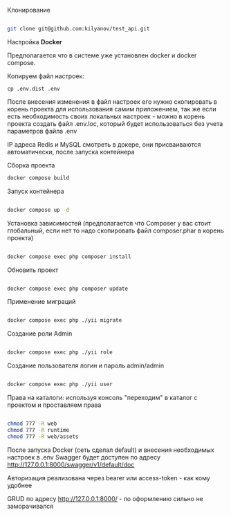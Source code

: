 Клонирование
```bash

git clone git@github.com:kilyanov/test_api.git
```
Настройка **Docker**

Предполагается что в системе уже установлен docker и docker compose.

Копируем файл настроек:

```
cp .env.dist .env
```
После внесения изменения в файл настроек его нужно скопировать в корень проекта для использования самим приложением,
так же если есть необходимость своих локальных настроек - можно в корень проекта создать файл .env.loc, который будет
использоваться без учета параметров файла .env

IP адреса Redis и MySQL смотреть в докере, они присваиваются автоматически, после запуска контейнера

Сборка проекта

```bash
docker compose build
```

Запуск контейнера

```bash

docker compose up -d  

```
Установка зависимостей (предполагается что Composer у вас стоит глобальный, если нет то надо скопировать файл composer.phar в корень проекта)

```bash

docker compose exec php composer install
```
Обновить проект
```bash

docker compose exec php composer update
```

Применение миграций
```bash

docker compose exec php ./yii migrate
```

Создание роли Admin
```bash

docker compose exec php ./yii role
```

Создание пользователя логин и пароль admin/admin
```bash

docker compose exec php ./yii user
```

Права на каталоги:
используя консоль "переходим" в каталог с проектом и проставляем права

```bash

chmod 777 -R web
chmod 777 -R runtime
chmod 777 -R web/assets
```

После запуска Docker (сеть сделал default) и внесения необходимых настроек в .env
Swagger будет доступен по адресу http://127.0.0.1:8000/swagger/v1/default/doc

Авторизация реализована через bearer или access-token - как кому удобнее

GRUD по адресу http://127.0.0.1:8000/ - по оформлению сильно не заморачивался